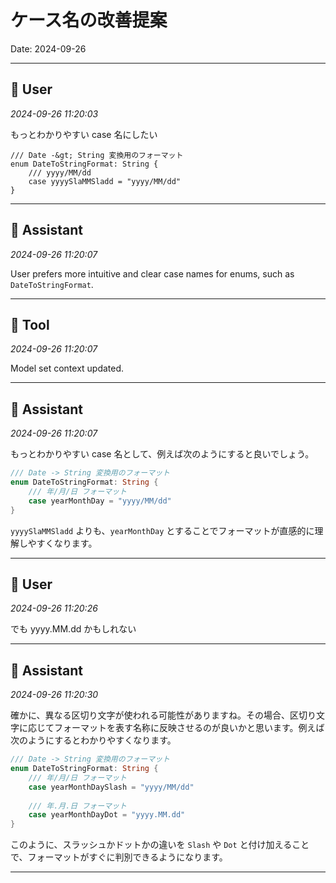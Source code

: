 # ケース名の改善提案

Date: 2024-09-26

---

## 👤 User
*2024-09-26 11:20:03*

もっとわかりやすい case 名にしたい

    /// Date -&gt; String 変換用のフォーマット
    enum DateToStringFormat: String {
        /// yyyy/MM/dd
        case yyyySlaMMSladd = "yyyy/MM/dd"
    }

---

## 🤖 Assistant
*2024-09-26 11:20:07*

User prefers more intuitive and clear case names for enums, such as `DateToStringFormat`.

---

## 🔧 Tool
*2024-09-26 11:20:07*

Model set context updated.

---

## 🤖 Assistant
*2024-09-26 11:20:07*

もっとわかりやすい case 名として、例えば次のようにすると良いでしょう。

```swift
/// Date -> String 変換用のフォーマット
enum DateToStringFormat: String {
    /// 年/月/日 フォーマット
    case yearMonthDay = "yyyy/MM/dd"
}
```

`yyyySlaMMSladd` よりも、`yearMonthDay` とすることでフォーマットが直感的に理解しやすくなります。

---

## 👤 User
*2024-09-26 11:20:26*

でも yyyy.MM.dd かもしれない

---

## 🤖 Assistant
*2024-09-26 11:20:30*

確かに、異なる区切り文字が使われる可能性がありますね。その場合、区切り文字に応じてフォーマットを表す名称に反映させるのが良いかと思います。例えば次のようにするとわかりやすくなります。

```swift
/// Date -> String 変換用のフォーマット
enum DateToStringFormat: String {
    /// 年/月/日 フォーマット
    case yearMonthDaySlash = "yyyy/MM/dd"
    
    /// 年.月.日 フォーマット
    case yearMonthDayDot = "yyyy.MM.dd"
}
```

このように、スラッシュかドットかの違いを `Slash` や `Dot` と付け加えることで、フォーマットがすぐに判別できるようになります。

---
